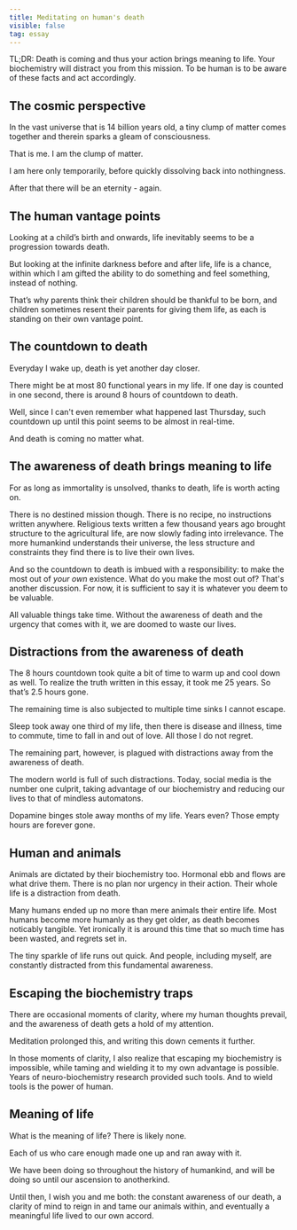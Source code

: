 ```yaml
---
title: Meditating on human's death
visible: false
tag: essay
---
```


TL;DR: Death is coming and thus your action brings meaning to life. Your biochemistry will distract you from this mission. To be human is to be aware of these facts and act accordingly.

## **The cosmic perspective** 

In the vast universe that is 14 billion years old, a tiny clump of matter comes together and therein sparks a gleam of consciousness.

That is me. I am the clump of matter.

I am here only temporarily, before quickly dissolving back into nothingness.

After that there will be an eternity - again.


## **The human vantage points**

Looking at a child’s birth and onwards, life inevitably seems to be a progression towards death.

But looking at the infinite darkness before and after life, life is a chance, within which I am gifted the ability to do something and feel something, instead of nothing.

That’s why parents think their children should be thankful to be born, and children sometimes resent their parents for giving them life, as each is standing on their own vantage point.


## **The countdown to death**

Everyday I wake up, death is yet another day closer. 

There might be at most 80 functional years in my life. If one day is counted in one second, there is around 8 hours of countdown to death.

Well, since I can't even remember what happened last Thursday, such countdown up until this point seems to be almost in real-time.

And death is coming no matter what. 


## **The awareness of death brings meaning to life**

For as long as immortality is unsolved, thanks to death, life is worth acting on.

There is no destined mission though. There is no recipe, no instructions written anywhere. Religious texts written a few thousand years ago brought structure to the agricultural life, are now slowly fading into irrelevance. The more humankind understands their universe, the less structure and constraints they find there is to live their own lives.

And so the countdown to death is imbued with a responsibility: to make the most out of *your own* existence. What do you make the most out of? That's another discussion. For now, it is sufficient to say it is whatever you deem to be valuable. 

All valuable things take time. Without the awareness of death and the urgency that comes with it, we are doomed to waste our lives.


## **Distractions from the awareness of death**

The 8 hours countdown took quite a bit of time to warm up and cool down as well. To realize the truth written in this essay, it took me 25 years. So that’s 2.5 hours gone.

The remaining time is also subjected to multiple time sinks I cannot escape.

Sleep took away one third of my life, then there is disease and illness, time to commute, time to fall in and out of love. All those I do not regret.

The remaining part, however, is plagued with distractions away from the awareness of death. 

The modern world is full of such distractions. Today, social media is the number one culprit, taking advantage of our biochemistry and reducing our lives to that of mindless automatons. 

Dopamine binges stole away months of my life. Years even? Those empty hours are forever gone.


## **Human and animals**

Animals are dictated by their biochemistry too. Hormonal ebb and flows are what drive them. There is no plan nor urgency in their action. Their whole life is a distraction from death.

Many humans ended up no more than mere animals their entire life. Most humans become more humanly as they get older, as death becomes noticably tangible. Yet ironically it is around this time that so much time has been wasted, and regrets set in.

The tiny sparkle of life runs out quick. And people, including myself, are constantly distracted from this fundamental awareness.


## **Escaping the biochemistry traps**


There are occasional moments of clarity, where my human thoughts prevail, and the awareness of death gets a hold of my attention. 

Meditation prolonged this, and writing this down cements it further. 

In those moments of clarity, I also realize that escaping my biochemistry is impossible, while taming and wielding it to my own advantage is possible. Years of neuro-biochemistry research provided such tools. And to wield tools is the power of human.


## **Meaning of life**

What is the meaning of life? There is likely none. 

Each of us who care enough made one up and ran away with it. 

We have been doing so throughout the history of humankind, and will be doing so until our ascension to anotherkind.

Until then, I wish you and me both: the constant awareness of our death, a clarity of mind to reign in and tame our animals within, and eventually a meaningful life lived to our own accord.